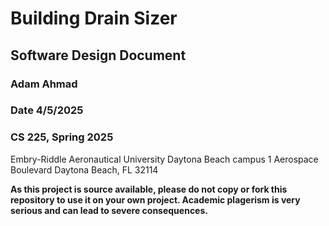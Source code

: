# Building Drain Sizer 
## Software Design Document 
### Adam Ahmad 
### Date 4/5/2025
### CS 225, Spring 2025 
    
Embry-Riddle Aeronautical University 
Daytona Beach campus 
1 Aerospace Boulevard Daytona Beach, FL 32114 

**As this project is source available, please do not copy or fork this repository to use it on your own project. Academic plagerism is very serious and can lead to severe consequences.**
